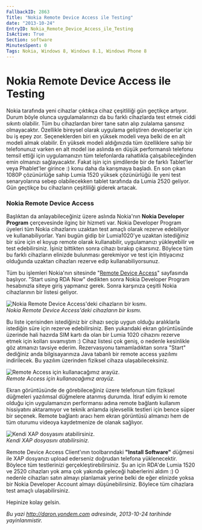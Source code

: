```yaml
---
FallbackID: 2863
Title: "Nokia Remote Device Access ile Testing"
date: "2013-10-24"
EntryID: Nokia_Remote_Device_Access_ile_Testing
IsActive: True
Section: software
MinutesSpent: 0
Tags: Nokia, Windows 8, Windows 8.1, Windows Phone 8
---
```

# Nokia Remote Device Access ile Testing
Nokia tarafında yeni cihazlar çıktıkça cihaz çeşitliliği gün geçtikçe
artıyor. Durum böyle olunca uygulamalarınızı da bu farklı cihazlarda
test etmek ciddi sıkıntı olabilir. Tüm bu cihazlardan birer tane satın
alıp zulalama şansınız olmayacaktır. Özellikle bireysel olarak uygulama
geliştiren developerlar için bu iş epey zor. Seçeneklerden biri en
yüksek modeli veya belki de en alt modeli almak olabilir. En yüksek
modeli aldığınızda tüm özelliklere sahip bir telefonunuz varken en alt
model ise aslında en düşük performanslı telefonu temsil ettiği için
uygulamanızın tüm telefonlarda rahatlıkla çalışabileceğinden emin
olmanızı sağlayacaktır. Fakat işin için şimdilerde bir de farklı
Tablet'ler veya Phablet'ler girince :) konu daha da karışmaya başladı.
En son çıkan 1080P çözünürlüğe sahip Lumia 1520 yüksek çözünürlüğü ile
yeni test senaryolarına sebep olabilecekken tablet tarafında da Lumia
2520 geliyor. Gün geçtikçe bu cihazların çeşitliliği giderek artacak.

### Nokia Remote Device Access

Başlıktan da anlayabileceğiniz üzere aslında Nokia'nın **Nokia Developer
Program** çerçevesinde ilginç bir hizmeti var. Nokia Developer Program
üyeleri tüm Nokia cihazlarını uzaktan test amaçlı olarak rezerve
edebiliyor ve kullanabiliyorlar. Yani bugün gidip bir Lumia1020'ye
uzaktan istediğiniz bir süre için el koyup remote olarak kullanabilir,
uygulamanızı yükleyebilir ve test edebilirsiniz. İşiniz bittikten sonra
cihazı bırakıp çıkarsınız. Böylece tüm bu farklı cihazların elinizde
bulunması gerekmiyor ve test için ihtiyacınız olduğunda uzaktan
cihazları rezerve edip kullanabiliyorsunuz.

Tüm bu işlemleri Nokia'nın sitesinde "[Remote Device
Access](http://developer.nokia.com/Devices/Remote_device_access/)"
sayfasında başlıyor. "Start using RDA Now" dedikten sonra Nokia
Developer Program hesabınızla siteye giriş yapmanız gerek. Sonra
karşınıza çeşitli Nokia cihazlarının bir listesi geliyor.

![Nokia Remote Device Access'deki cihazların bir
kısmı.](media/Nokia_Remote_Device_Access_ile_Testing/rda_1.png)\
*Nokia Remote Device Access'deki cihazların bir kısmı.*

Bu liste içerisinden istediğiniz bir cihazı seçip uygun olduğu
aralıklarla istediğin süre için rezerve edebilirsiniz. Ben yukarıdaki
ekran görüntüsünde üzerinde hali hazırda SIM kartı da olan bir Lumia
1020 cihazını rezerve etmek için kolları sıvamıştım :) Cihaz listesi çok
geniş, o nedenle kesinlikle göz atmanızı tavsiye ederim. Rezervasyonu
tamamladıktan sonra "Start" dediğiniz anda bilgisayarınıza Java tabanlı
bir remote access yazılımı indirilecek. Bu yazılım üzerinden fiziksel
cihaza ulaşabileceksiniz.

![Remote Access için kullanacağımız
arayüz.](media/Nokia_Remote_Device_Access_ile_Testing/rda_2.png)\
*Remote Access için kullanacağımız arayüz.*

Ekran görüntüsünde de görebileceğiniz üzere telefonun tüm fiziksel
düğmeleri yazılımsal düğmelere atanmış durumda. İtiraf ediyim ki remote
olduğu için uygulamanızın performansı adına remote bağlantı kullanım
hissiyatını aktaramıyor ve teknik anlamda işlevsellik testleri için
bence süper bir seçenek. Remote bağlantı aracı hem ekran görüntüsü
almanızı hem de tüm oturumu videoya kaydetmenize de olanak sağlıyor.

![Kendi XAP dosyasını
atabilirsiniz.](media/Nokia_Remote_Device_Access_ile_Testing/rda_3.png)\
*Kendi XAP dosyasını atabilirsiniz.*

Remote Device Access Client'ının toolbarındaki **"Install Software"**
düğmesi ile XAP dosyanızı upload ederseniz doğrudan telefona
yüklenecektir. Böylece tüm testlerinizi gerçekleştirebilirsiniz. Şu an
için RDA'de Lumia 1520 ve 2520 cihazları yok ama çok yakında geleceği
haberlerini aldım :) O nedenle cihazları satın almayı planlamak yerine
belki de eğer elinizde yoksa bir Nokia Developer Account almayı
düşünebilirsiniz. Böylece tüm cihazlara test amaçlı ulaşabilirsiniz.

Hepinize kolay gelsin.



*Bu yazi http://daron.yondem.com adresinde, 2013-10-24 tarihinde yayinlanmistir.*
